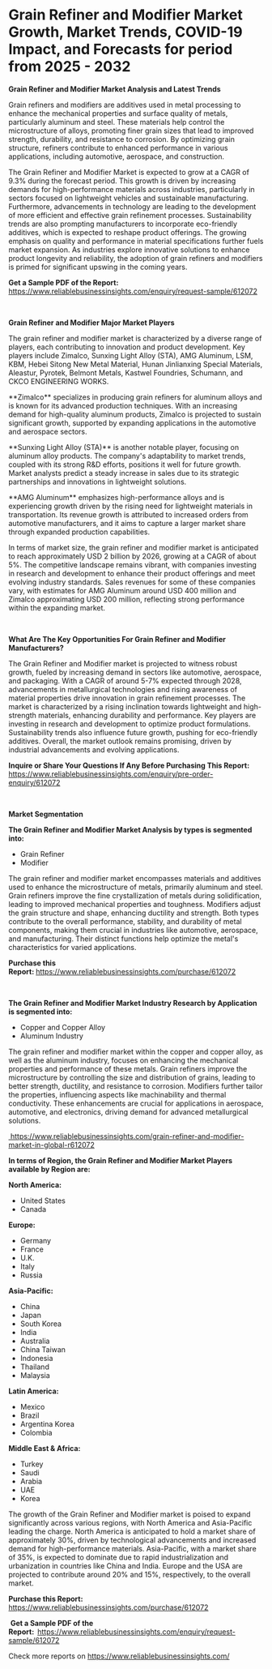 <p><h1>Grain Refiner and Modifier Market Growth, Market Trends, COVID-19 Impact, and Forecasts for period from 2025 - 2032</h1></p><p><strong>Grain Refiner and Modifier Market Analysis and Latest Trends</strong></p>
<p><p>Grain refiners and modifiers are additives used in metal processing to enhance the mechanical properties and surface quality of metals, particularly aluminum and steel. These materials help control the microstructure of alloys, promoting finer grain sizes that lead to improved strength, durability, and resistance to corrosion. By optimizing grain structure, refiners contribute to enhanced performance in various applications, including automotive, aerospace, and construction.</p><p>The Grain Refiner and Modifier Market is expected to grow at a CAGR of 9.3% during the forecast period. This growth is driven by increasing demands for high-performance materials across industries, particularly in sectors focused on lightweight vehicles and sustainable manufacturing. Furthermore, advancements in technology are leading to the development of more efficient and effective grain refinement processes. Sustainability trends are also prompting manufacturers to incorporate eco-friendly additives, which is expected to reshape product offerings. The growing emphasis on quality and performance in material specifications further fuels market expansion. As industries explore innovative solutions to enhance product longevity and reliability, the adoption of grain refiners and modifiers is primed for significant upswing in the coming years.</p></p>
<p><strong>Get a Sample PDF of the Report:&nbsp;</strong> <a href="https://www.reliablebusinessinsights.com/enquiry/request-sample/612072?utm_campaign=2321&utm_medium=2&utm_source=Github&utm_content=ia&utm_term=23032025&utm_id=grain-refiner-and-modifier">https://www.reliablebusinessinsights.com/enquiry/request-sample/612072</a></p>
<p>&nbsp;</p>
<p><strong>Grain Refiner and Modifier Major Market Players</strong></p>
<p><p>The grain refiner and modifier market is characterized by a diverse range of players, each contributing to innovation and product development. Key players include Zimalco, Sunxing Light Alloy (STA), AMG Aluminum, LSM, KBM, Hebei Sitong New Metal Material, Hunan Jinlianxing Special Materials, Aleastur, Pyrotek, Belmont Metals, Kastwel Foundries, Schumann, and CKCO ENGINEERING WORKS.</p><p>**Zimalco** specializes in producing grain refiners for aluminum alloys and is known for its advanced production techniques. With an increasing demand for high-quality aluminum products, Zimalco is projected to sustain significant growth, supported by expanding applications in the automotive and aerospace sectors.</p><p>**Sunxing Light Alloy (STA)** is another notable player, focusing on aluminum alloy products. The company's adaptability to market trends, coupled with its strong R&D efforts, positions it well for future growth. Market analysts predict a steady increase in sales due to its strategic partnerships and innovations in lightweight solutions.</p><p>**AMG Aluminum** emphasizes high-performance alloys and is experiencing growth driven by the rising need for lightweight materials in transportation. Its revenue growth is attributed to increased orders from automotive manufacturers, and it aims to capture a larger market share through expanded production capabilities.</p><p>In terms of market size, the grain refiner and modifier market is anticipated to reach approximately USD 2 billion by 2026, growing at a CAGR of about 5%. The competitive landscape remains vibrant, with companies investing in research and development to enhance their product offerings and meet evolving industry standards. Sales revenues for some of these companies vary, with estimates for AMG Aluminum around USD 400 million and Zimalco approximating USD 200 million, reflecting strong performance within the expanding market.</p></p>
<p>&nbsp;</p>
<p><strong>What Are The Key Opportunities For Grain Refiner and Modifier Manufacturers?</strong></p>
<p><p>The Grain Refiner and Modifier market is projected to witness robust growth, fueled by increasing demand in sectors like automotive, aerospace, and packaging. With a CAGR of around 5-7% expected through 2028, advancements in metallurgical technologies and rising awareness of material properties drive innovation in grain refinement processes. The market is characterized by a rising inclination towards lightweight and high-strength materials, enhancing durability and performance. Key players are investing in research and development to optimize product formulations. Sustainability trends also influence future growth, pushing for eco-friendly additives. Overall, the market outlook remains promising, driven by industrial advancements and evolving applications.</p></p>
<p><strong>Inquire or Share Your Questions If Any Before Purchasing This Report:</strong> <a href="https://www.reliablebusinessinsights.com/enquiry/pre-order-enquiry/612072?utm_campaign=2321&utm_medium=2&utm_source=Github&utm_content=ia&utm_term=23032025&utm_id=grain-refiner-and-modifier">https://www.reliablebusinessinsights.com/enquiry/pre-order-enquiry/612072</a></p>
<p>&nbsp;</p>
<p><strong>Market Segmentation</strong></p>
<p><strong>The Grain Refiner and Modifier Market Analysis by types is segmented into:</strong></p>
<p><ul><li>Grain Refiner</li><li>Modifier</li></ul></p>
<p><p>The grain refiner and modifier market encompasses materials and additives used to enhance the microstructure of metals, primarily aluminum and steel. Grain refiners improve the fine crystallization of metals during solidification, leading to improved mechanical properties and toughness. Modifiers adjust the grain structure and shape, enhancing ductility and strength. Both types contribute to the overall performance, stability, and durability of metal components, making them crucial in industries like automotive, aerospace, and manufacturing. Their distinct functions help optimize the metal's characteristics for varied applications.</p></p>
<p><strong>Purchase this Report:&nbsp;</strong><a href="https://www.reliablebusinessinsights.com/purchase/612072?utm_campaign=2321&utm_medium=2&utm_source=Github&utm_content=ia&utm_term=23032025&utm_id=grain-refiner-and-modifier">https://www.reliablebusinessinsights.com/purchase/612072</a></p>
<p>&nbsp;</p>
<p><strong>The Grain Refiner and Modifier Market Industry Research by Application is segmented into:</strong></p>
<p><ul><li>Copper and Copper Alloy</li><li>Aluminum Industry</li></ul></p>
<p><p>The grain refiner and modifier market within the copper and copper alloy, as well as the aluminum industry, focuses on enhancing the mechanical properties and performance of these metals. Grain refiners improve the microstructure by controlling the size and distribution of grains, leading to better strength, ductility, and resistance to corrosion. Modifiers further tailor the properties, influencing aspects like machinability and thermal conductivity. These enhancements are crucial for applications in aerospace, automotive, and electronics, driving demand for advanced metallurgical solutions.</p></p>
<p><a href="https://www.reliablebusinessinsights.com/grain-refiner-and-modifier-market-in-global-r612072?utm_campaign=2321&utm_medium=2&utm_source=Github&utm_content=ia&utm_term=23032025&utm_id=grain-refiner-and-modifier">&nbsp;https://www.reliablebusinessinsights.com/grain-refiner-and-modifier-market-in-global-r612072</a></p>
<p><strong>In terms of Region, the Grain Refiner and Modifier Market Players available by Region are:</strong></p>
<p>
    <p> <strong> North America: </strong>
        <ul>
            <li>United States</li>
            <li>Canada</li>
        </ul>
        </p> 
    <p> <strong> Europe: </strong>
        <ul>
            <li>Germany</li>
            <li>France</li>
            <li>U.K.</li>
            <li>Italy</li>
            <li>Russia</li>
        </ul>
        </p> 
    <p> <strong> Asia-Pacific: </strong>
        <ul>
            <li>China</li>
            <li>Japan</li>
            <li>South Korea</li>
            <li>India</li>
            <li>Australia</li>
            <li>China Taiwan</li>
            <li>Indonesia</li>
            <li>Thailand</li>
            <li>Malaysia</li>
        </ul>
        </p> 
    <p> <strong> Latin America: </strong>
        <ul>
            <li>Mexico</li>
            <li>Brazil</li>
            <li>Argentina Korea</li>
            <li>Colombia</li>
        </ul>
        </p> 
    <p> <strong> Middle East & Africa: </strong>
        <ul>
            <li>Turkey</li>
            <li>Saudi</li>
            <li>Arabia</li>
            <li>UAE</li>
            <li>Korea</li>
        </ul>
    </p>
    </p>
<p><p>The growth of the Grain Refiner and Modifier market is poised to expand significantly across various regions, with North America and Asia-Pacific leading the charge. North America is anticipated to hold a market share of approximately 30%, driven by technological advancements and increased demand for high-performance materials. Asia-Pacific, with a market share of 35%, is expected to dominate due to rapid industrialization and urbanization in countries like China and India. Europe and the USA are projected to contribute around 20% and 15%, respectively, to the overall market.</p></p>
<p><strong>Purchase this Report: </strong><a href="https://www.reliablebusinessinsights.com/purchase/612072?utm_campaign=2321&utm_medium=2&utm_source=Github&utm_content=ia&utm_term=23032025&utm_id=grain-refiner-and-modifier">https://www.reliablebusinessinsights.com/purchase/612072</a></p>
<p>&nbsp;<strong>Get a Sample PDF of the Report:&nbsp;&nbsp;</strong><a href="https://www.reliablebusinessinsights.com/enquiry/request-sample/612072?utm_campaign=2321&utm_medium=2&utm_source=Github&utm_content=ia&utm_term=23032025&utm_id=grain-refiner-and-modifier">https://www.reliablebusinessinsights.com/enquiry/request-sample/612072</a></p>
<p><strong></strong></p>
<p>Check more reports on <a href="https://www.reliablebusinessinsights.com/?utm_campaign=2321&utm_medium=2&utm_source=Github&utm_content=ia&utm_term=23032025&utm_id=grain-refiner-and-modifier">https://www.reliablebusinessinsights.com/</a></p>